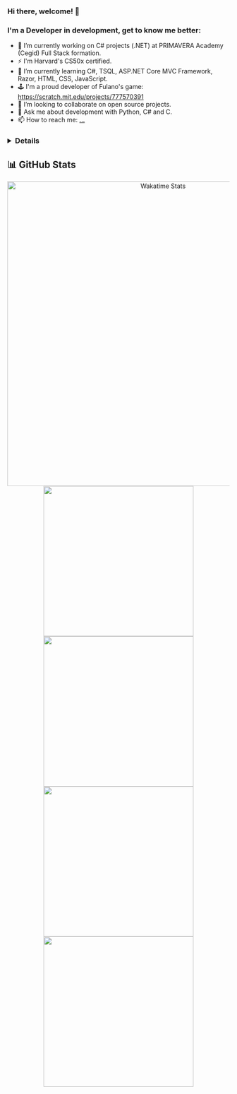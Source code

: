 ### Hi there, welcome! 👋
### I'm a Developer in development, get to know me better:

- 🔭 I’m currently working on C# projects (.NET) at PRIMAVERA Academy (Cegid) Full Stack formation. 
- ⚡ I'm Harvard's CS50x certified.
- 🌱 I’m currently learning C#, TSQL, ASP.NET Core MVC Framework, Razor, HTML, CSS, JavaScript.
- 🕹️ I'm a proud developer of Fulano's game: https://scratch.mit.edu/projects/777570391
- 👯 I’m looking to collaborate on open source projects.
- 💬 Ask me about development with Python, C# and C.
- 📫 How to reach me: [...](https://www.linkedin.com/in/claudiasouza1812)


### <details>


     
## 📊 GitHub Stats

<div align="center">
  <!-- First row - WakaTime spans full width -->
  <img width="690" alt="Wakatime Stats" 
       src="https://github-readme-stats-claudiasouza1812.vercel.app/api/wakatime?username=ClaudiaSouza1812&layout=compact&theme=2077&custom_title=⚡%20WakaTime%20Stats%20Since%20May%202024&hide_border=true&display_format=percent&bg_color=141321&text_color=A9FEF7&title_color=A9FEF7" />
  <br>
  
  <!-- Second row - Stats and Languages by Repo -->
  <img width="340" src="http://github-profile-summary-cards.vercel.app/api/cards/stats?username=ClaudiaSouza1812&theme=2077" />
  <img width="340" src="http://github-profile-summary-cards.vercel.app/api/cards/repos-per-language?username=ClaudiaSouza1812&theme=2077" />
  <br>
  
  <!-- Third row - Languages by Commit and Profile Details -->
  <img width="340" src="http://github-profile-summary-cards.vercel.app/api/cards/most-commit-language?username=ClaudiaSouza1812&theme=2077" />
  <img width="340" src="http://github-profile-summary-cards.vercel.app/api/cards/profile-details?username=ClaudiaSouza1812&theme=2077" />
</div>


<!--
![Readme Card](https://github-readme-stats-claudia-simone-de-souzas-projects.vercel.app/api/pin/?username=ClaudiaSouza1812)

![Gist Card](https://github-readme-stats-claudia-simone-de-souzas-projects.vercel.app/api/gist?id=bbfce31e0217a3689c8d961a356cb10d)

[![Harlok's WakaTime stats since May 2023](https://github-readme-stats-claudia-simone-de-souzas-projects.vercel.app/api/wakatime?username=ClaudiaSouza1812&layout=compact) 
-->

</details>


